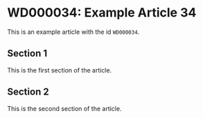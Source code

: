 # WD000034: Example Article 34

This is an example article with the id `WD000034`.

## Section 1

This is the first section of the article.

## Section 2

This is the second section of the article.

